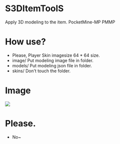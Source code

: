 # S3DItemToolS
Apply 3D modeling to the item.
PocketMine-MP PMMP

# How use?
- Please, Player Skin imagesize 64 * 64 size.
- image/ Put modeling image file in folder.
- models/ Put modeling json file in folder.
- skins/ Don't touch the folder.

# Image
![](https://raw.githubusercontent.com/GodVas/S3DItemToolS/master/image.jpg)

# Please.
- No~
